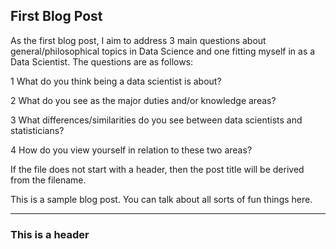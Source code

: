 ## First Blog Post

As the first blog post, I aim to address 3 main questions about general/philosophical topics in Data Science and one fitting myself in as a Data Scientist. The questions are as follows:

1 What do you think being a data scientist is about?    

2 What do you see as the major duties and/or knowledge areas?    

3 What differences/similarities do you see between data scientists and statisticians?    

4 How do you view yourself in relation to these two areas?

If the file does not start with a header, then the post title will be derived from the filename.

This is a sample blog post. You can talk about all sorts of fun things here.

---

### This is a header

